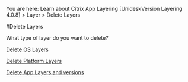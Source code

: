 You are here: Learn about Citrix App Layering [UnideskVersion Layering 4.0.8] > Layer > Delete Layers
#Delete Layers
What type of layer do you want to delete?
[Delete OS Layers](layer_os_delete_co4)[            ](layer_os_delete_co4)
[Delete Platform Layers](layer_platform_delete_co4)[            ](layer_platform_delete_co4)
[Delete App Layers and versions](layer_apps_delete_co4)[            ](layer_apps_delete_co4)




